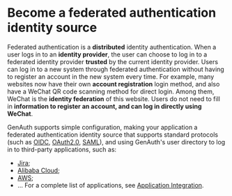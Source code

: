 # Become a federated authentication identity source

<LastUpdated/>

Federated authentication is a **distributed** identity authentication. When a user logs in to an **identity provider**, the user can choose to log in to a federated identity provider **trusted** by the current identity provider. Users can log in to a new system through federated authentication without having to register an account in the new system every time. For example, many websites now have their own **account registration** login method, and also have a WeChat QR code scanning method for direct login. Among them, WeChat is the **identity federation** of this website. Users do not need to fill in **information to register an account, and can log in directly using WeChat**.

GenAuth supports simple configuration, making your application a federated authentication identity source that supports standard protocols (such as [OIDC](/guides/federation/oidc.md), [OAuth2.0](/guides/federation/oauth.md), [SAML](/guides/federation/saml.md)), and using GenAuth's user directory to log in to third-party applications, such as:

- [Jira](/integration/jira/);
- [Alibaba Cloud](/integration/ali-cloud/);
- [AWS](/integration/aws/);
- ... For a complete list of applications, see [Application Integration](/integration/).
